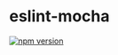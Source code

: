 # eslint-mocha
[![npm version](https://badge.fury.io/js/eslint-mocha.svg)](https://badge.fury.io/js/eslint-mocha)

